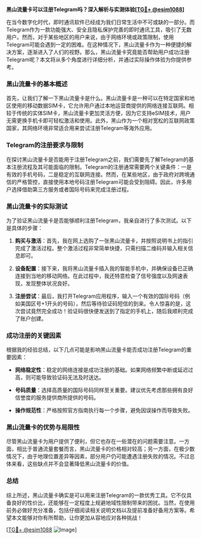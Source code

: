**黑山流量卡可以注册Telegram吗？深入解析与实测体验[[TG💪+ @esim1088](https://t.me/s/esim1088)]**

在当今数字化时代，即时通讯软件已经成为我们日常生活中不可或缺的一部分。而Telegram作为一款功能强大、安全且隐私保护完善的即时通讯工具，吸引了无数用户。然而，对于某些地区的用户来说，由于网络环境或政策限制，使用Telegram可能会遇到一定的困难。在这种情况下，黑山流量卡作为一种便捷的解决方案，逐渐进入了人们的视野。那么，黑山流量卡究竟能否帮助用户成功注册Telegram呢？本文将从多个角度进行详细分析，并通过实际操作体验为你提供参考。

### 黑山流量卡的基本概述

首先，让我们了解一下黑山流量卡是什么。黑山流量卡是一种可以在特定国家和地区使用的移动数据SIM卡，它允许用户通过本地运营商提供的网络连接互联网。相较于传统的实体SIM卡，黑山流量卡更加灵活方便，因为它支持eSIM技术，用户无需更换手机卡即可轻松激活和使用。此外，黑山作为一个相对宽松的互联网政策国家，其网络环境非常适合用来尝试注册Telegram等海外应用。

### Telegram的注册要求与限制

在探讨黑山流量卡是否能用于注册Telegram之前，我们需要先了解Telegram的基本注册流程及其可能面临的限制。Telegram的注册通常需要两个关键条件：一是有效的手机号码，二是稳定的互联网连接。然而，在某些地区，由于政府对跨境通信的严格管控，直接使用本地号码注册Telegram可能会受到阻碍。因此，许多用户选择借助第三方服务或者国际号码来完成注册过程。

### 黑山流量卡的实际测试

为了验证黑山流量卡是否能够顺利注册Telegram，我亲自进行了多次测试。以下是具体的步骤：

1. **购买与激活**：首先，我在网上选购了一张黑山流量卡，并按照说明书上的指引完成了激活过程。整个激活过程非常简单快捷，只需扫描二维码并输入相关信息即可。
   
2. **设备配置**：接下来，我将黑山流量卡插入我的智能手机中，并确保设备已正确连接到当地的移动网络。在此过程中，我还特意检查了信号强度以及网速表现，发现整体状况良好。

3. **注册尝试**：最后，我打开Telegram应用程序，输入一个有效的国际号码（例如美国区号+1开头的号码），然后等待验证码短信的到来。令人惊喜的是，这次尝试竟然完全成功！验证码很快便发送到了指定的手机上，随后我顺利完成了账户创建。

### 成功注册的关键因素

根据我的经验总结，以下几点可能是影响黑山流量卡能否成功注册Telegram的重要因素：

- **网络稳定性**：稳定的网络连接是成功注册的基础。如果网络频繁中断或延迟过高，则可能导致验证码无法及时送达。
  
- **号码质量**：选择高质量的国际号码同样至关重要。建议优先考虑那些拥有良好信誉度的服务提供商所提供的号码。

- **操作规范性**：严格按照官方指南执行每一个步骤，避免因误操作而导致失败。

### 黑山流量卡的优势与局限性

尽管黑山流量卡为用户提供了便利，但它也存在一些潜在的问题需要注意。一方面，相比于普通流量套餐而言，黑山流量卡的价格相对较高；另一方面，在极少数情况下，由于地理位置差异等因素，部分用户仍可能遭遇注册失败的情况。不过总体来看，这些缺点并不会显著降低黑山流量卡的价值。

### 总结

综上所述，黑山流量卡确实是可以用来注册Telegram的一款优秀工具。它不仅具备良好的性价比，还能够在一定程度上规避地域性限制带来的困扰。当然，在使用前务必做好充分准备，包括仔细阅读相关说明文档以及提前准备好备用方案等。希望本文能够对你有所帮助，让你更加从容地应对各种挑战！

[[TG💪+ @esim1088](https://t.me/s/esim1088) ![Image](https://i.postimg.cc/4NQfJmqS/Snipaste-2025-05-13-00-14-12.png)]